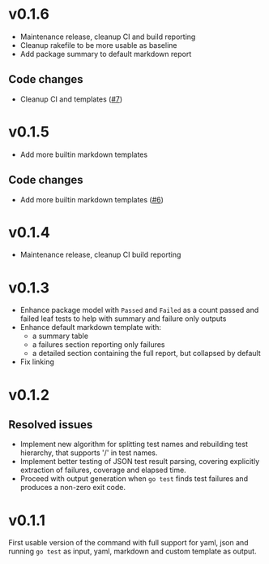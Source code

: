 # v0.1.6

- Maintenance release, cleanup CI and build reporting
- Cleanup rakefile to be more usable as baseline
- Add package summary to default markdown report

## Code changes

- Cleanup CI and templates ([#7](https://github.com/maargenton/go-testreport/pull/7))


# v0.1.5

- Add more builtin markdown templates

## Code changes

- Add more builtin markdown templates ([#6](https://github.com/maargenton/go-testreport/pull/6))


# v0.1.4

- Maintenance release, cleanup CI build reporting


# v0.1.3

- Enhance package model with `Passed` and `Failed` as a count passed and failed
  leaf tests to help with summary and failure only outputs
- Enhance default markdown template with:
  - a summary table
  - a failures section reporting only failures
  - a detailed section containing the full report, but collapsed by default
- Fix linking

# v0.1.2

## Resolved issues

- Implement new algorithm for splitting test names and rebuilding test
  hierarchy, that supports '/' in test names.
- Implement better testing of JSON test result parsing, covering explicitly
  extraction of failures, coverage and elapsed time.
- Proceed with output generation when `go test` finds test failures and produces
  a non-zero exit code.

# v0.1.1

First usable version of the command with full support for yaml, json and running
`go test` as input, yaml, markdown and custom template as output.
